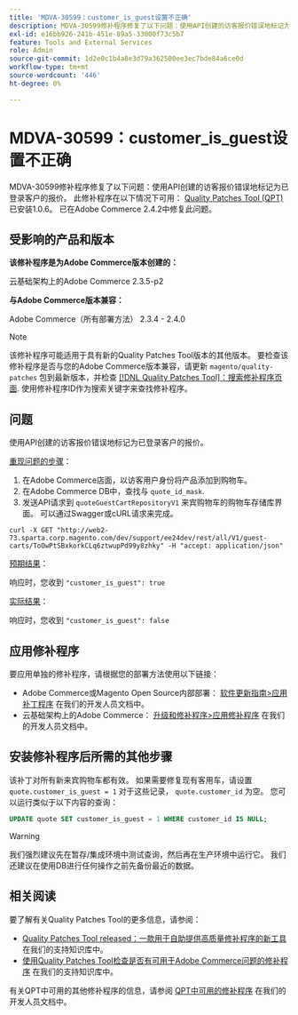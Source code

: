 ```yaml
---
title: 'MDVA-30599：customer_is_guest设置不正确'
description: MDVA-30599修补程序修复了以下问题：使用API创建的访客报价错误地标记为已登录客户的报价。 安装[Quality Patches Tool (QPT)](/help/announcements/adobe-commerce-announcements/magento-quality-patches-released-new-tool-to-self-serve-quality-patches.md) 1.0.6后，即可使用此修补程序。 已在Adobe Commerce 2.4.2中修复此问题。
exl-id: e16bb926-241b-451e-89a5-33000f73c5b7
feature: Tools and External Services
role: Admin
source-git-commit: 1d2e0c1b4a8e3d79a362500ee3ec7bde84a6ce0d
workflow-type: tm+mt
source-wordcount: '446'
ht-degree: 0%

---
```


# MDVA-30599：customer_is_guest设置不正确

MDVA-30599修补程序修复了以下问题：使用API创建的访客报价错误地标记为已登录客户的报价。 此修补程序在以下情况下可用： [Quality Patches Tool (QPT)](/help/announcements/adobe-commerce-announcements/magento-quality-patches-released-new-tool-to-self-serve-quality-patches.md) 已安装1.0.6。 已在Adobe Commerce 2.4.2中修复此问题。

## 受影响的产品和版本

**该修补程序是为Adobe Commerce版本创建的：**

云基础架构上的Adobe Commerce 2.3.5-p2

**与Adobe Commerce版本兼容：**

Adobe Commerce（所有部署方法） 2.3.4 - 2.4.0

>[!NOTE]
>
>该修补程序可能适用于具有新的Quality Patches Tool版本的其他版本。 要检查该修补程序是否与您的Adobe Commerce版本兼容，请更新 `magento/quality-patches` 包到最新版本，并检查 [[!DNL Quality Patches Tool]：搜索修补程序页面](https://devdocs.magento.com/quality-patches/tool.html#patch-grid). 使用修补程序ID作为搜索关键字来查找修补程序。

## 问题

使用API创建的访客报价错误地标记为已登录客户的报价。

<u>重现问题的步骤</u>：

1. 在Adobe Commerce店面，以访客用户身份将产品添加到购物车。
1. 在Adobe Commerce DB中，查找与 `quote_id_mask`.
1. 发送API请求到 `quoteGuestCartRepositoryV1` 来宾购物车的购物车存储库界面。 可以通过Swagger或cURL请求来完成。

```curl
curl -X GET "http://web2-73.sparta.corp.magento.com/dev/support/ee24dev/rest/all/V1/guest-carts/ToOwPtSBxkorkCLq6ztwupPd99y8zhky" -H "accept: application/json"
```

<u>预期结果</u>：

响应时，您收到 `"customer_is_guest": true`

<u>实际结果</u>：

响应时，您收到 `"customer_is_guest": false`

## 应用修补程序

要应用单独的修补程序，请根据您的部署方法使用以下链接：

* Adobe Commerce或Magento Open Source内部部署： [软件更新指南>应用补丁程序](https://devdocs.magento.com/guides/v2.4/comp-mgr/patching/mqp.html) 在我们的开发人员文档中。
* 云基础架构上的Adobe Commerce： [升级和修补程序>应用修补程序](https://devdocs.magento.com/cloud/project/project-patch.html) 在我们的开发人员文档中。

## 安装修补程序后所需的其他步骤

该补丁对所有新来宾购物车都有效。 如果需要修复现有客用车，请设置 `quote.customer_is_guest = 1` 对于这些记录， `quote.customer_id` 为空。 您可以运行类似于以下内容的查询：

```sql
UPDATE quote SET customer_is_guest = 1 WHERE customer_id IS NULL;
```

>[!WARNING]
>
>我们强烈建议先在暂存/集成环境中测试查询，然后再在生产环境中运行它。 我们还建议在使用DB进行任何操作之前先备份最近的数据。

## 相关阅读

要了解有关Quality Patches Tool的更多信息，请参阅：

* [Quality Patches Tool released：一款用于自助提供高质量修补程序的新工具](/help/announcements/adobe-commerce-announcements/magento-quality-patches-released-new-tool-to-self-serve-quality-patches.md) 在我们的支持知识库中。
* [使用Quality Patches Tool检查是否有可用于Adobe Commerce问题的修补程序](/help/support-tools/patches-available-in-qpt-tool/check-patch-for-magento-issue-with-magento-quality-patches.md) 在我们的支持知识库中。

有关QPT中可用的其他修补程序的信息，请参阅 [QPT中可用的修补程序](https://devdocs.magento.com/quality-patches/tool.html#patch-grid) 在我们的开发人员文档中。
